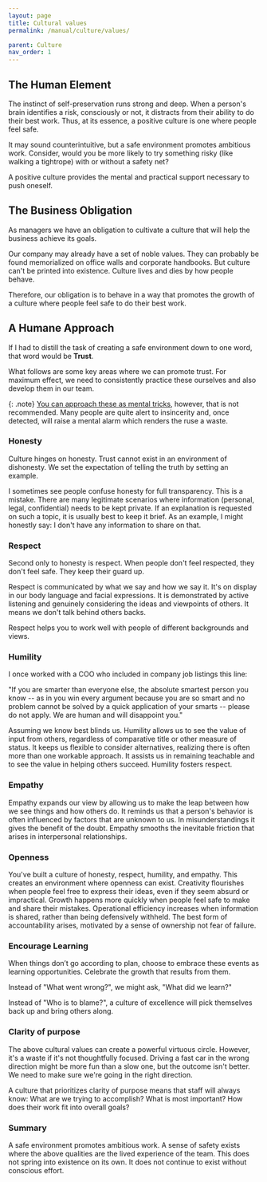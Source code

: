 ```yaml
---
layout: page
title: Cultural values
permalink: /manual/culture/values/

parent: Culture
nav_order: 1
---
```


## The Human Element
The instinct of self-preservation runs strong and deep. When a person's brain
identifies a risk, consciously or not, it distracts from their ability to do
their best work. Thus, at its essence, a positive culture is one where people
feel safe.

It may sound counterintuitive, but a safe environment promotes ambitious work.
Consider, would you be more likely to try something risky (like walking a
tightrope) with or without a safety net?

A positive culture provides the mental and practical support necessary to push
oneself.

## The Business Obligation
As managers we have an obligation to cultivate a culture that will help the
business achieve its goals.

Our company may already have a set of noble values. They can probably be found
memorialized on office walls and corporate handbooks. But culture can't be
printed into existence. Culture lives and dies by how people behave.

Therefore, our obligation is to behave in a way that promotes the growth of a
culture where people feel safe to do their best work.

## A Humane Approach
If I had to distill the task of creating a safe environment down to one word,
that word would be **Trust**.

What follows are some key areas where we can promote trust. For maximum effect,
we need to consistently practice these ourselves and also develop them in our
team.

{: .note}
[You can approach these as mental tricks](/manual/narcissist/),
however, that is not recommended. Many people are quite alert to insincerity
and, once detected, will raise a mental alarm which renders the ruse a waste.

### Honesty
Culture hinges on honesty. Trust cannot exist in an environment of dishonesty.
We set the expectation of telling the truth by setting an example.

I sometimes see people confuse honesty for full transparency. This is a
mistake. There are many legitimate scenarios where information (personal,
legal, confidential) needs to be kept private. If an explanation is requested
on such a topic, it is usually best to keep it brief. As an example, I might
honestly say: I don't have any information to share on that.

### Respect
Second only to honesty is respect. When people don't feel respected, they don't
feel safe. They keep their guard up.

Respect is communicated by what we say and how we say it. It's on display in
our body language and facial expressions. It is demonstrated by active
listening and genuinely considering the ideas and viewpoints of others. It
means we don't talk behind others backs.

Respect helps you to work well with people of different backgrounds and views.

### Humility
I once worked with a COO who included in company job listings this line:

"If you are smarter than everyone else, the absolute smartest person you know
-- as in you win every argument because you are so smart and no problem cannot
be solved by a quick application of your smarts -- please do not apply. We are
human and will disappoint you."

Assuming we know best blinds us. Humility allows us to see the value of input
from others, regardless of comparative title or other measure of status. It
keeps us flexible to consider alternatives, realizing there is often more than
one workable approach. It assists us in remaining teachable and to see the
value in helping others succeed. Humility fosters respect.

### Empathy
Empathy expands our view by allowing us to make the leap between how we see
things and how others do. It reminds us that a person's behavior is often
influenced by factors that are unknown to us. In misunderstandings it gives
the benefit of the doubt. Empathy smooths the inevitable friction that arises
in interpersonal relationships.

### Openness
You've built a culture of honesty, respect, humility, and empathy. This creates
an environment where openness can exist. Creativity flourishes when people feel
free to express their ideas, even if they seem absurd or impractical. Growth
happens more quickly when people feel safe to make and share their mistakes.
Operational efficiency increases when information is shared, rather than
being defensively withheld. The best form of accountability arises, motivated
by a sense of ownership not fear of failure.

### Encourage Learning
When things don’t go according to plan, choose to embrace these events as
learning opportunities. Celebrate the growth that results from them.

Instead of "What went wrong?", we might ask, "What did we learn?"

Instead of "Who is to blame?", a culture of excellence will pick themselves back
up and bring others along.

### Clarity of purpose
The above cultural values can create a powerful virtuous circle. However, it's
a waste if it's not thoughtfully focused. Driving a fast car in the wrong
direction might be more fun than a slow one, but the outcome isn't better. We
need to make sure we're going in the right direction.

A culture that prioritizes clarity of purpose means that staff will always
know: What are we trying to accomplish? What is most important? How does their
work fit into overall goals?

### Summary
A safe environment promotes ambitious work. A sense of safety exists where the
above qualities are the lived experience of the team. This does not spring into
existence on its own. It does not continue to exist without conscious effort.